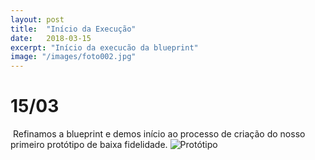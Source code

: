 ```yaml
---
layout: post
title:  "Início da Execução"
date:   2018-03-15
excerpt: "Início da execucão da blueprint"
image: "/images/foto002.jpg"
---
```

# 15/03

<span class="image left"><img src="https://abduzidos.github.io/somnarural/images/foto002.jpg" alt=""></span>
Refinamos a blueprint e demos início ao processo de criação do nosso primeiro protótipo de baixa fidelidade.
![Protótipo](https://abduzidos.github.io/somnarural/images/foto003.jpg)

